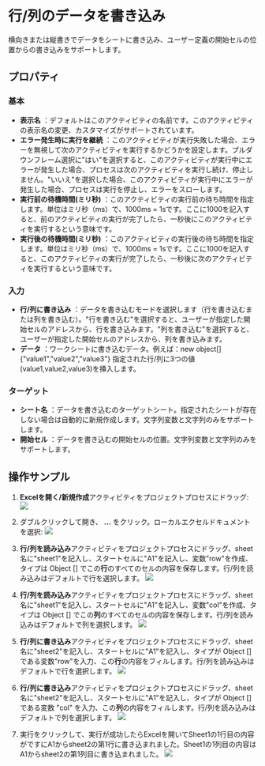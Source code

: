 # 行/列のデータを書き込み

横向きまたは縦書きでデータをシートに書き込み、ユーザー定義の開始セルの位置からの書き込みをサポートします。

## プロパティ

### 基本

- **表示名** ：デフォルトはこのアクティビティの名前です。このアクティビティの表示名の変更、カスタマイズがサポートされています。
- **エラー発生時に実行を継続** ：このアクティビティが実行失敗した場合、エラーを無視して次のアクティビティを実行するかどうかを設定します。プルダウンフレーム選択に"はい"を選択すると、このアクティビティが実行中にエラーが発生した場合、プロセスは次のアクティビティを実行し続け、停止しません。"いいえ"を選択した場合、このアクティビティが実行中にエラーが発生した場合、プロセスは実行を停止し、エラーをスローします。
- **実行前の待機時間(ミリ秒)** ：このアクティビティの実行前の待ち時間を指定します。単位はミリ秒（ms）で、1000ms = 1sです。ここに1000を記入すると、前のアクティビティの実行が完了したら、一秒後にこのアクティビティを実行するという意味です。
- **実行後の待機時間(ミリ秒)** ：このアクティビティの実行後の待ち時間を指定します。単位はミリ秒（ms）で、1000ms = 1sです。ここに1000を記入すると、このアクティビティの実行が完了したら、一秒後に次のアクティビティを実行するという意味です。


### 入力

- **行/列に書き込み** ：データを書き込むモードを選択します（行を書き込むまたは列を書き込む）。"行を書き込む"を選択すると、ユーザーが指定した開始セルのアドレスから、行を書き込みます。"列を書き込む"を選択すると、ユーザーが指定した開始セルのアドレスから、列を書き込みます。
- **データ** ：ワークシートに書き込むデータ。例えば：new object[]{"value1","value2","value3"} 指定された行/列に3つの値(value1,value2,value3)を挿入します。


### ターゲット

- **シート名** ：データを書き込むのターゲットシート。指定されたシートが存在しない場合は自動的に新規作成します。文字列変数と文字列のみをサポートします。
- **開始セル** ：データを書き込むの開始セルの位置。文字列変数と文字列のみをサポートします。

## 操作サンプル

1. **Excelを開く/新規作成**アクティビティをプロジェクトプロセスにドラッグ:
![](https://docimages.blob.core.chinacloudapi.cn/images/Activities/OpenExcel1.png)

2. ダブルクリックして開き、 **...** をクリック。ローカルエクセルドキュメントを選択:
![](https://docimages.blob.core.chinacloudapi.cn/images/Activities/OpenExcel2.png)

3. **行/列を読み込み**アクティビティをプロジェクトプロセスにドラッグ、sheet名に"sheet1"を記入し、スタートセルに"A1"を記入し、変数"row"を作成、タイプは Object [] でこの**行**のすべてのセルの内容を保存します。行/列を読み込みはデフォルトで行を選択します。
![](https://docimages.blob.core.chinacloudapi.cn/images/Activities/ReadRowOrColumn1.png)

4. **行/列を読み込み**アクティビティをプロジェクトプロセスにドラッグ、sheet名に"sheet1"を記入し、スタートセルに"A1"を記入し、変数"col"を作成、タイプは Object [] でこの**列**のすべてのセルの内容を保存します。行/列を読み込みはデフォルトで列を選択します。
![](https://docimages.blob.core.chinacloudapi.cn/images/Activities/ReadRowOrColumn2.png)

5. **行/列に書き込み**アクティビティをプロジェクトプロセスにドラッグ、sheet名に"sheet2"を記入し、スタートセルに"A1"を記入し、タイプが Object [] である変数"row"を入力、この**行**の内容をフィルします。行/列を読み込みはデフォルトで行を選択します。
![](https://docimages.blob.core.chinacloudapi.cn/images/Activities/WriteRowOrColumn1.png)

6. **行/列に書き込み**アクティビティをプロジェクトプロセスにドラッグ、sheet名に"sheet2"を記入し、スタートセルに"A1"を記入し、タイプが Object [] である変数 "col" を入力、この**列**の内容をフィルします。行/列を読み込みはデフォルトで列を選択します。
![](https://docimages.blob.core.chinacloudapi.cn/images/Activities/WriteRowOrColumn2.png)

7. 実行をクリックして、実行が成功したらExcelを開いてSheet1の1行目の内容がですにA1からsheet2の第1行に書き込まれました。Sheet1の1列目の内容はA1からsheet2の第1列目に書き込まれました。
![](https://docimages.blob.core.chinacloudapi.cn/images/Activities/WriteRowOrColumn3.png)
